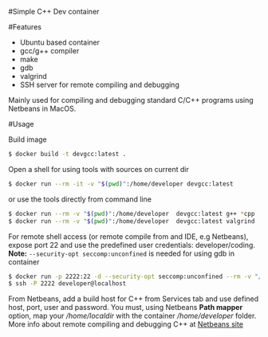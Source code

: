 #Simple C++ Dev container

#Features
* Ubuntu based container
* gcc/g++ compiler
* make
* gdb
* valgrind
* SSH server for remote compiling and debugging

Mainly used for compiling and debugging standard C/C++ programs using Netbeans in MacOS.

#Usage

Build image

```sh
$ docker build -t devgcc:latest .
```

Open a shell for using tools with sources on current dir

```sh
$ docker run --rm -it -v "$(pwd)":/home/developer devgcc:latest 
```

or use the tools directly from command line

```sh
$ docker run --rm -v "$(pwd)":/home/developer  devgcc:latest g++ *cpp
$ docker run --rm -v "$(pwd)":/home/developer  devgcc:latest valgrind ./a.out
```
 
For remote shell access (or remote compile from and IDE, e.g Netbeans), expose port 22 and use the predefined user credentials: developer/coding. **Note:** ``--security-opt seccomp:unconfined`` is needed for using gdb in container

```sh
$ docker run -p 2222:22 -d --security-opt seccomp:unconfined --rm -v "/home/localdir":/home/developer devgcc:latest
$ ssh -P 2222 developer@localhost
``` 

From Netbeans, add a build host for C++ from Services tab and use defined host, port, user and password. You must, using Netbeans **Path mapper** option, map your */home/localdir* with the container */home/developer* folder. More info about remote compiling and debugging C++ at [Netbeans site](https://netbeans.org/kb/docs/cnd/remotedev-tutorial.html)


